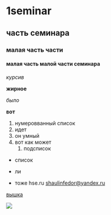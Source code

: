 # 1seminar
## часть семинара
### малая часть части
#### малая часть малой части семинара
_курсив_

__жирное__

*было*

**вот**

1. нумеровванный список
2. идет
3. он умный
3. вот как может
    1. подсписок
+ список
- ли
* тоже
hse.ru
shaulinfedor@yandex.ru  

[вышка](hse.ru "лучший вуз страны")

![](http://images.easyfreeclipart.com/618/irish-symbols-618380.jpg)

